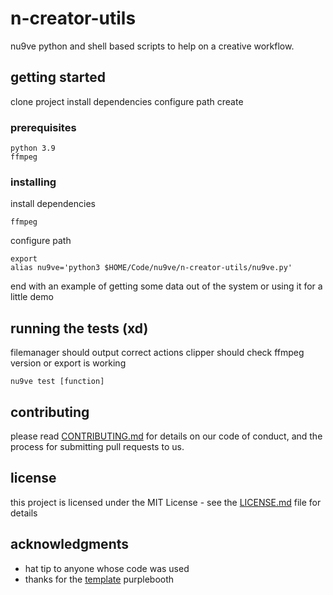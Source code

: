 # n-creator-utils

nu9ve python and shell based scripts to help on a creative workflow.

## getting started

clone project
install dependencies
configure path
create

### prerequisites

```
python 3.9
ffmpeg
```

### installing

install dependencies

```
ffmpeg
```

configure path

```
export
alias nu9ve='python3 $HOME/Code/nu9ve/n-creator-utils/nu9ve.py'
```


end with an example of getting some data out of the system or using it for a little demo

## running the tests (xd)

filemanager should output correct actions
clipper should check ffmpeg version or export is working

```
nu9ve test [function]
```

## contributing

please read [CONTRIBUTING.md](https://gist.github.com/PurpleBooth/b24679402957c63ec426) for details on our code of conduct, and the process for submitting pull requests to us.

## license

this project is licensed under the MIT License - see the [LICENSE.md](LICENSE.md) file for details

## acknowledgments

* hat tip to anyone whose code was used
* thanks for the [template](https://gist.github.com/PurpleBooth/b24679402957c63ec426) purplebooth
